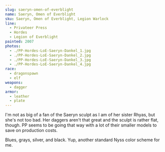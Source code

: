 ```yaml
---
slug: saeryn-omen-of-everblight
name: Saeryn, Omen of Everblight
sku: Saeryn, Omen of Everblight, Legion Warlock
line:
  - Privateer Press
  - Hordes
  - Legion of Everblight
painted: 2007
photos:
  - ./PP-Hordes-LoE-Saeryn-Dankel_1.jpg
  - ./PP-Hordes-LoE-Saeryn-Dankel_2.jpg
  - ./PP-Hordes-LoE-Saeryn-Dankel_3.jpg
  - ./PP-Hordes-LoE-Saeryn-Dankel_4.jpg
race:
  - dragonspawn
  - elf
weapons:
  - dagger
armor:
  - leather
  - plate
---
```


I'm not as big of a fan of the Saeryn sculpt as I am of her sister Rhyas, but she's not too bad. Her daggers aren't that great and the sculpt is rather flat, though. PP seems to be going that way with a lot of their smaller models to save on production costs.

Blues, grays, silver, and black. Yup, another standard Nyss color scheme for me.
